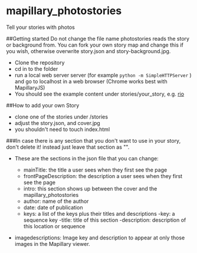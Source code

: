 # mapillary_photostories
Tell your stories with photos

##Getting started
    Do not change the file name photostories reads the story or background from. You can fork your own story map and change this if you wish, otherwise overwrite story.json and story-background.jpg.

  - Clone the repository
  - cd in to the folder
  - run a local web server server (for example `python -m SimpleHTTPServer` ) and go to localhost in a web browser (Chrome works best with MapillaryJS)
  - You should see the example content under stories/your_story, e.g. [rio](http://localhost:8000/stories/rio/)

##How to add your own Story

  - clone one of the stories under /stories
  - adjust the story.json, and cover.jpg
  - you shouldn't need to touch index.html
  
###In case there is any section that you don't want to use in your story, don't delete it! instead just leave that section as "".

  - These are the sections in the json file that you can change:

    - mainTitle: the title a user sees when they first see the page
    - frontPageDescription: the description a user sees when they first see the page
    - intro: this section shows up between the cover and the mapillary_photostories
    - author: name of the author
    - date: date of publication
    - keys: a list of the keys plus their titles and descriptions
      -key: a sequence key
      -title: title of this section
      -description: description of this location or sequence
  - imagedescriptions: Image key and  description to appear at only those images in the Mapillary viewer.
